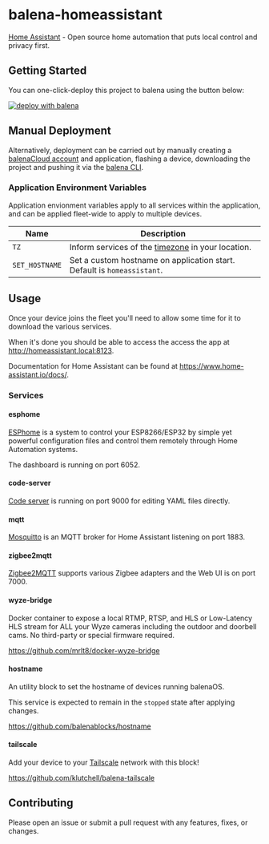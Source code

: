 # balena-homeassistant

[Home Assistant](https://www.home-assistant.io/) - Open source home automation
that puts local control and privacy first.

## Getting Started

You can one-click-deploy this project to balena using the button below:

[![deploy with balena](https://balena.io/deploy.svg)](https://dashboard.balena-cloud.com/deploy?repoUrl=https://github.com/klutchell/balena-homeassistant)

## Manual Deployment

Alternatively, deployment can be carried out by manually creating a
[balenaCloud account](https://dashboard.balena-cloud.com) and application,
flashing a device, downloading the project and pushing it via the
[balena CLI](https://github.com/balena-io/balena-cli).

### Application Environment Variables

Application envionment variables apply to all services within the application,
and can be applied fleet-wide to apply to multiple devices.

| Name           | Description                                                                                                       |
| -------------- | ----------------------------------------------------------------------------------------------------------------- |
| `TZ`           | Inform services of the [timezone](https://en.wikipedia.org/wiki/List_of_tz_database_time_zones) in your location. |
| `SET_HOSTNAME` | Set a custom hostname on application start. Default is `homeassistant`.                                           |

## Usage

Once your device joins the fleet you'll need to allow some time for it to
download the various services.

When it's done you should be able to access the access the app at
<http://homeassistant.local:8123>.

Documentation for Home Assistant can be found at
<https://www.home-assistant.io/docs/>.

### Services

#### esphome

[ESPhome](https://esphome.io/index.html) is a system to control your
ESP8266/ESP32 by simple yet powerful configuration files and control them
remotely through Home Automation systems.

The dashboard is running on port 6052.

#### code-server

[Code server](https://hub.docker.com/r/codercom/code-server) is running on port
9000 for editing YAML files directly.

#### mqtt

[Mosquitto](https://mosquitto.org/) is an MQTT broker for Home Assistant
listening on port 1883.

#### zigbee2mqtt

[Zigbee2MQTT](https://www.zigbee2mqtt.io/) supports various Zigbee adapters and
the Web UI is on port 7000.

#### wyze-bridge

Docker container to expose a local RTMP, RTSP, and HLS or Low-Latency HLS stream
for ALL your Wyze cameras including the outdoor and doorbell cams. No
third-party or special firmware required.

<https://github.com/mrlt8/docker-wyze-bridge>

#### hostname

An utility block to set the hostname of devices running balenaOS.

This service is expected to remain in the `stopped` state after applying
changes.

<https://github.com/balenablocks/hostname>

#### tailscale

Add your device to your [Tailscale](https://tailscale.com/) network with this
block!

<https://github.com/klutchell/balena-tailscale>

## Contributing

Please open an issue or submit a pull request with any features, fixes, or
changes.
